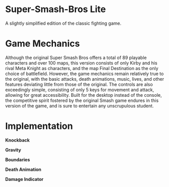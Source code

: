 # Super-Smash-Bros Lite
A slightly simplified edition of the classic fighting game. 

# Game Mechanics
Although the original Super Smash Bros offers a total of 89 playable characters and over 100 maps, this version consists of only Kirby and his rival Meta Knight as characters, and the map Final Destination as the only choice of battlefield. However, the game mechanics remain relatively true to the original, with the basic attacks, death animations, music, lives, and other features deviating little from those of the original. The controls are also exceedingly simple, consisting of only 5 keys for movement and attack, allowing for great accessibility. Built for the desktop instead of the console, the competitive spirit fostered by the original Smash game endures in this version of the game, and is sure to entertain any unscrupulous student. 

# Implementation
**Knockback**

**Gravity**

**Boundaries**

**Death Animation**

**Damage Indicator**
